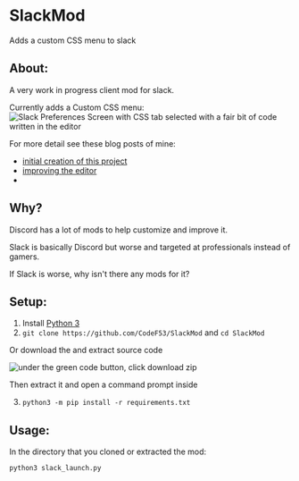 # SlackMod
Adds a custom CSS menu to slack

## About:
A very work in progress client mod for slack.

Currently adds a Custom CSS menu:
![Slack Preferences Screen with CSS tab selected with a fair bit of code written in the editor](https://i.imgur.com/UUxtgQj.png)

For more detail see these blog posts of mine: 
- [initial creation of this project](https://dev.to/f53/adding-a-custom-css-menu-to-slack-1090)
- [improving the editor](https://dev.to/f53/slack-mod-improving-the-editor-4hbn)
- 

## Why?
Discord has a lot of mods to help customize and improve it. 

Slack is basically Discord but worse and targeted at professionals instead of gamers.

If Slack is worse, why isn't there any mods for it?

## Setup:
1. Install [Python 3](https://www.python.org/downloads/)
2. `git clone https://github.com/CodeF53/SlackMod` and `cd SlackMod`

Or download the and extract source code 

![under the green code button, click download zip](https://i.imgur.com/vUtt1im.png) 

Then extract it and open a command prompt inside

3. `python3 -m pip install -r requirements.txt`

## Usage:
In the directory that you cloned or extracted the mod:
```
python3 slack_launch.py
```